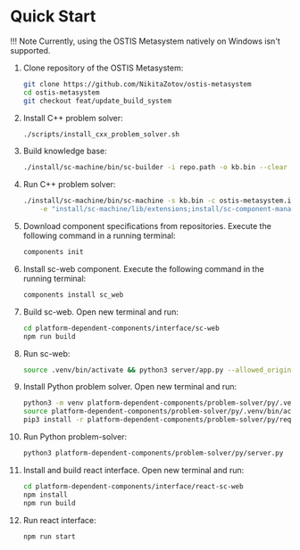 # Quick Start

!!! Note
    Currently, using the OSTIS Metasystem natively on Windows isn't supported.

1. Clone repository of the OSTIS Metasystem:
   
    ```sh
    git clone https://github.com/NikitaZotov/ostis-metasystem
    cd ostis-metasystem
    git checkout feat/update_build_system
    ```

2. Install C++ problem solver:

    ```sh
    ./scripts/install_cxx_problem_solver.sh
    ```

3. Build knowledge base:

    ```sh
    ./install/sc-machine/bin/sc-builder -i repo.path -o kb.bin --clear
    ```

4. Run C++ problem solver:

    ```sh
    ./install/sc-machine/bin/sc-machine -s kb.bin -c ostis-metasystem.ini \
        -e "install/sc-machine/lib/extensions;install/sc-component-manager/lib/extensions;install/scp-machine/lib/extensions;install/problem-solver/lib/extensions"
    ```

5. Download component specifications from repositories. Execute the following command in a running terminal:

    ```sh
    components init
    ```

6. Install sc-web component. Execute the following command in the running terminal:

    ```sh
    components install sc_web
    ```

7. Build sc-web. Open new terminal and run:

    ```sh
    cd platform-dependent-components/interface/sc-web
    npm run build
    ```

8. Run sc-web:
   
    ```sh
    source .venv/bin/activate && python3 server/app.py --allowed_origins=http://localhost:3000
    ```

9.  Install Python problem solver. Open new terminal and run:

    ```sh
    python3 -m venv platform-dependent-components/problem-solver/py/.venv
    source platform-dependent-components/problem-solver/py/.venv/bin/activate
    pip3 install -r platform-dependent-components/problem-solver/py/requirements.txt
    ```

10. Run Python problem-solver:
    
    ```sh
    python3 platform-dependent-components/problem-solver/py/server.py
    ```

11. Install and build react interface. Open new terminal and run:

    ```sh
    cd platform-dependent-components/interface/react-sc-web
    npm install
    npm run build
    ```

12. Run react interface:

    ```sh
    npm run start
    ```
